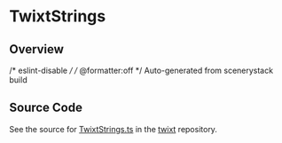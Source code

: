 # TwixtStrings

## Overview

/* eslint-disable */
/* @formatter:off */
Auto-generated from scenerystack build



## Source Code

See the source for [TwixtStrings.ts](https://github.com/phetsims/twixt/blob/main/js/TwixtStrings.ts) in the [twixt](https://github.com/phetsims/twixt) repository.
